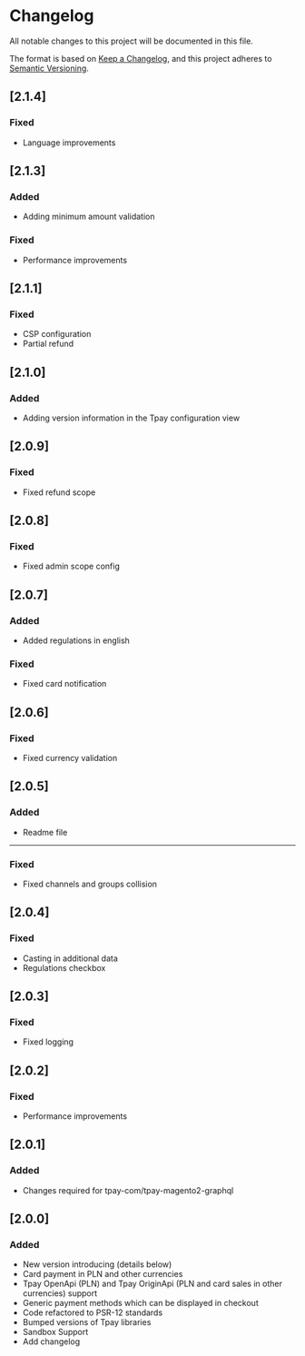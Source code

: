 # Changelog

All notable changes to this project will be documented in this file.

The format is based on [Keep a Changelog](https://keepachangelog.com/en/1.0.0/),
and this project adheres to [Semantic Versioning](https://semver.org/spec/v2.0.0.html).

## [2.1.4]

### Fixed

- Language improvements

## [2.1.3]


### Added

- Adding minimum amount validation

### Fixed

- Performance improvements

## [2.1.1]

### Fixed

- CSP configuration
- Partial refund

## [2.1.0]

### Added

- Adding version information in the Tpay configuration view

## [2.0.9]

### Fixed

- Fixed refund scope

## [2.0.8]

### Fixed

- Fixed admin scope config

## [2.0.7]

### Added

- Added regulations in english

### Fixed

- Fixed card notification

## [2.0.6]

### Fixed

- Fixed currency validation

## [2.0.5]

### Added

- Readme file

---

### Fixed

- Fixed channels and groups collision

## [2.0.4]

### Fixed

- Casting in additional data
- Regulations checkbox

## [2.0.3]

### Fixed

- Fixed logging

## [2.0.2]

### Fixed

- Performance improvements

## [2.0.1]

### Added

- Changes required for tpay-com/tpay-magento2-graphql

## [2.0.0]

### Added

- New version introducing (details below)
- Card payment in PLN and other currencies
- Tpay OpenApi (PLN) and Tpay OriginApi (PLN and card sales in other currencies) support
- Generic payment methods which can be displayed in checkout
- Code refactored to PSR-12 standards
- Bumped versions of Tpay libraries
- Sandbox Support
- Add changelog
